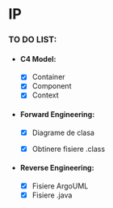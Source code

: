 # IP

### TO DO LIST:
 - #### C4 Model:
    - [x] Container
    - [x] Component
    - [x] Context
    
 - #### Forward Engineering:
    - [x] Diagrame de clasa
    - [x] Obtinere fisiere .class
    
    
- #### Reverse Engineering: 
    - [x] Fisiere ArgoUML
    - [x] Fisiere .java
